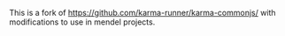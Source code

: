 
This is a fork of https://github.com/karma-runner/karma-commonjs/ with modifications to use in mendel projects.
